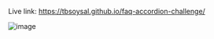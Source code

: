 Live link: https://tbsoysal.github.io/faq-accordion-challenge/

![image](https://github.com/tsoysal/faq-accordion-component/assets/137247868/2f841272-468a-4129-b280-874b8252d2c2)
